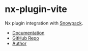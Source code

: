 # nx-plugin-vite

Nx plugin integration with [Snowpack](https://www.snowpack.dev/).

- [Documentation](https://nx-plugins.netlify.app/nx/snowpack.html)
- [GitHub Repo](https://github.com/LinbuduLab/nx-plugins)
- [Author](https://github.com/linbudu599)
